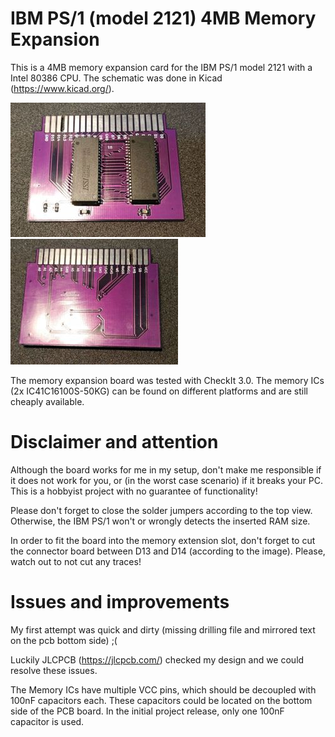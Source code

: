 # IBM PS/1 (model 2121) 4MB Memory Expansion
This is a 4MB memory expansion card for the IBM PS/1 model 2121 with a Intel 80386 CPU.
The schematic was done in Kicad (https://www.kicad.org/).

![Top view](ps1_pictures/board_top_scaled.jpg?raw=true "Top view of the finished board")
![Bottom view](ps1_pictures/board_bottom_scaled.jpg?raw=true "Bottom view of the finished board")

The memory expansion board was tested with CheckIt 3.0.
The memory ICs (2x IC41C16100S-50KG) can be found on different platforms and are still cheaply available.

# Disclaimer and attention
Although the board works for me in my setup, don't make me responsible if it does not work for you, or (in the worst case scenario) if it breaks your PC.
This is a hobbyist project with no guarantee of functionality!

Please don't forget to close the solder jumpers according to the top view.
Otherwise, the IBM PS/1 won't or wrongly detects the inserted RAM size.

In order to fit the board into the memory extension slot, don't forget to cut the connector board between D13 and D14 (according to the image).
Please, watch out to not cut any traces!


# Issues and improvements
My first attempt was quick and dirty (missing drilling file and mirrored text on the pcb bottom side) ;(

Luckily JLCPCB (https://jlcpcb.com/) checked my design and we could resolve these issues.

The Memory ICs have multiple VCC pins, which should be decoupled with 100nF capacitors each.
These capacitors could be located on the bottom side of the PCB board.
In the initial project release, only one 100nF capacitor is used.
